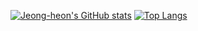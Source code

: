 [![Jeong-heon's GitHub stats](https://github-readme-stats.vercel.app/api?username=Jeong-heon2&theme=radical&show_icons=true)](https://github.com/anuraghazra/github-readme-stats)
[![Top Langs](https://github-readme-stats.vercel.app/api/top-langs/?username=Jeong-heon2&langs_count=5&theme=radical)](https://github.com/anuraghazra/github-readme-stats)
